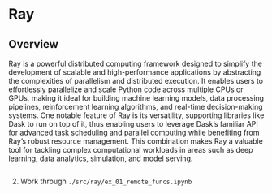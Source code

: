 # Ray

## Overview

Ray is a powerful distributed computing framework designed to simplify the
development of scalable and high-performance applications by abstracting the
complexities of parallelism and distributed execution. It enables users to
effortlessly parallelize and scale Python code across multiple CPUs or GPUs,
making it ideal for building machine learning models, data processing pipelines,
reinforcement learning algorithms, and real-time decision-making systems. One
notable feature of Ray is its versatility, supporting libraries like Dask to run
on top of it, thus enabling users to leverage Dask’s familiar API for advanced
task scheduling and parallel computing while benefiting from Ray’s robust
resource management. This combination makes Ray a valuable tool for tackling
complex computational workloads in areas such as deep learning, data analytics,
simulation, and model serving.

```{include} ood_jupyter.md
```
2. Work through `./src/ray/ex_01_remote_funcs.ipynb`

